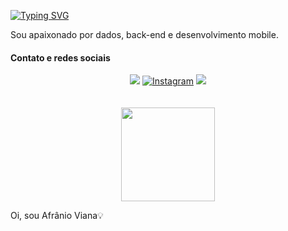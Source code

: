 [![Typing SVG](https://readme-typing-svg.demolab.com?font=VT323&size=35&duration=1000&pause=1000&color=4FB13D&center=true&vCenter=true&random=false&width=435&lines=Oi%2C+sou+Afr%C3%A2nio+Viana%F0%9F%92%A1)](https://git.io/typing-svg)

Sou apaixonado por dados, back-end e desenvolvimento mobile.

#### Contato e redes sociais

<div align="center">
  <a href = "mailto:afranio.esquerdo.viana@gmail.com"><img src="https://img.shields.io/badge/Gmail-D14836?style=for-the-badge&logo=gmail&logoColor=white" target="_blank"></a>
  <a href="https://www.instagram.com/afranio_viana/" target="_blank"><img src="https://img.shields.io/badge/-Instagram-%23E4405F?style=for-the-badge&logo=instagram&logoColor=white" alt="Instagram" target="_blank"></a>
  <a href="https://www.linkedin.com/in/afr%C3%A2nio-esquerdo-viana/" target="_blank"><img src="https://img.shields.io/badge/-LinkedIn-%230077B5?style=for-the-badge&logo=linkedin&logoColor=white" target="_blank"></a>   
</div>
<br><br>
<div align="center">
    <!---<img height="150em" src="https://github-readme-stats.vercel.app/api?username=afranio-viana&show_icons=true&theme=chartreuse-dark&border_radius=40"/>-->
    <img height="150em" src="https://github-readme-stats.vercel.app/api/top-langs/?username=afranio-viana&theme=chartreuse-dark&layout=donut&hide_progress=true&border_radius=40"/>
</div>
  

Oi, sou Afrânio Viana💡